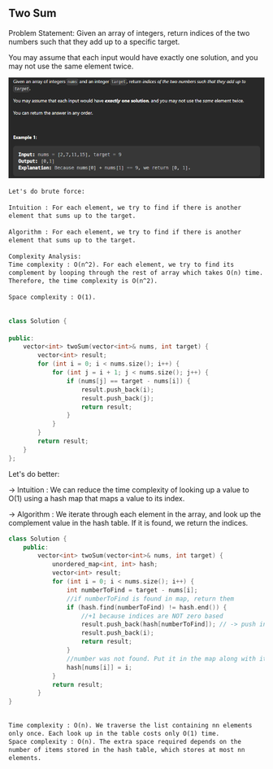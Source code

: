 
## Two Sum

Problem Statement: Given an array of integers, return indices of the two numbers such that they add up to a specific target.

You may assume that each input would have exactly one solution, and you may not use the same element twice.


![Alt text](image-15.png)


```
Let's do brute force:

Intuition : For each element, we try to find if there is another element that sums up to the target.

Algorithm : For each element, we try to find if there is another element that sums up to the target.

Complexity Analysis: 
Time complexity : O(n^2). For each element, we try to find its complement by looping through the rest of array which takes O(n) time. Therefore, the time complexity is O(n^2).

Space complexity : O(1).

```

```cpp

class Solution {

public:
    vector<int> twoSum(vector<int>& nums, int target) {
        vector<int> result;
        for (int i = 0; i < nums.size(); i++) {
            for (int j = i + 1; j < nums.size(); j++) {
                if (nums[j] == target - nums[i]) {
                    result.push_back(i);
                    result.push_back(j);
                    return result;
                }
            }
        }
        return result;
    }
};

```

Let's do better:

-> Intuition : We can reduce the time complexity of looking up a value to O(1) using a hash map that maps a value to its index.


-> Algorithm : We iterate through each element in the array, and look up the complement value in the hash table. If it is found, we return the indices.

```cpp
class Solution {
    public:
        vector<int> twoSum(vector<int>& nums, int target) {
            unordered_map<int, int> hash;
            vector<int> result;
            for (int i = 0; i < nums.size(); i++) {
                int numberToFind = target - nums[i];
                //if numberToFind is found in map, return them
                if (hash.find(numberToFind) != hash.end()) {
                    //+1 because indices are NOT zero based
                    result.push_back(hash[numberToFind]); // -> push index of numbers
                    result.push_back(i);            
                    return result;
                }
                //number was not found. Put it in the map along with its index.
                hash[nums[i]] = i;
            }
            return result;
        }
}
```

```Complexity Analysis: 

Time complexity : O(n). We traverse the list containing nn elements only once. Each look up in the table costs only O(1) time.
Space complexity : O(n). The extra space required depends on the number of items stored in the hash table, which stores at most nn elements.

```







